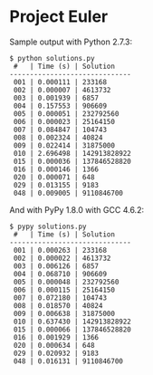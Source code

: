 Project Euler
=============
Sample output with Python 2.7.3:

    $ python solutions.py
     #   | Time (s) | Solution
    ------------------------------
     001 | 0.000111 | 233168
     002 | 0.000007 | 4613732
     003 | 0.001939 | 6857
     004 | 0.157553 | 906609
     005 | 0.000051 | 232792560
     006 | 0.000023 | 25164150
     007 | 0.084847 | 104743
     008 | 0.002324 | 40824
     009 | 0.022414 | 31875000
     010 | 2.696498 | 142913828922
     015 | 0.000036 | 137846528820
     016 | 0.000146 | 1366
     020 | 0.000071 | 648
     029 | 0.013155 | 9183
     048 | 0.009005 | 9110846700

And with PyPy 1.8.0 with GCC 4.6.2:

    $ pypy solutions.py
     #   | Time (s) | Solution
    ------------------------------
     001 | 0.000263 | 233168
     002 | 0.000022 | 4613732
     003 | 0.006126 | 6857
     004 | 0.068710 | 906609
     005 | 0.000048 | 232792560
     006 | 0.000115 | 25164150
     007 | 0.072180 | 104743
     008 | 0.018570 | 40824
     009 | 0.006638 | 31875000
     010 | 0.637430 | 142913828922
     015 | 0.000066 | 137846528820
     016 | 0.001929 | 1366
     020 | 0.000634 | 648
     029 | 0.020932 | 9183
     048 | 0.016131 | 9110846700
